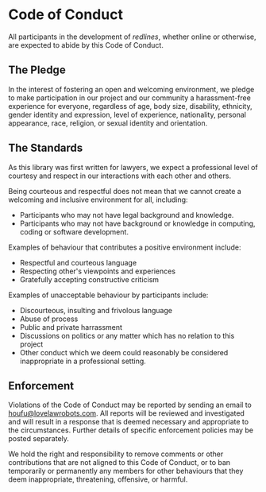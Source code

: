 # Code of Conduct

All participants in the development of _redlines_, whether online or otherwise,
are expected to abide by this Code of Conduct.

## The Pledge

In the interest of fostering an open and welcoming environment,
we pledge to make participation in our project and our community
a harassment-free experience for everyone,
regardless of age,
body size, disability, ethnicity, gender identity and expression,
level of experience, nationality, personal appearance, race, religion,
or sexual identity and orientation.

## The Standards

As this library was first written for lawyers, we expect a professional
level of courtesy and respect in our interactions with each other and others.

Being courteous and respectful does not mean that we cannot create a welcoming and inclusive
environment for all, including:

* Participants who may not have legal background and knowledge.
* Participants who may not have background or knowledge in computing, coding or software development.

Examples of behaviour that contributes a positive environment include:

* Respectful and courteous language
* Respecting other's viewpoints and experiences
* Gratefully accepting constructive criticism

Examples of unacceptable behaviour by participants include:

* Discourteous, insulting and frivolous language
* Abuse of process
* Public and private harrassment
* Discussions on politics or any matter which has no relation to this project
* Other conduct which we deem could reasonably be considered inappropriate in a professional setting.

## Enforcement

Violations of the Code of Conduct may be reported by sending an email
to [houfu@lovelawrobots.com](mailto:houfu@lovelawrobots.com).
All reports will be reviewed and investigated and will result in a response that is deemed necessary and appropriate to
the circumstances. Further details of specific enforcement policies may be posted separately.

We hold the right and responsibility to remove comments or other contributions that are not aligned to this Code of
Conduct,
or to ban temporarily or permanently any members for other behaviours that they deem inappropriate, threatening,
offensive, or harmful.
